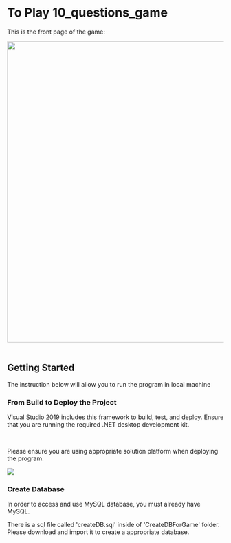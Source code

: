 <h1><b>To Play 10_questions_game</b></h1>

This is the front page of the game:

<img src="https://user-images.githubusercontent.com/70799519/103854118-0bca1480-50f3-11eb-8164-1f1e2a194e1c.png" width="700px">
<br/><br/>
<h2><b>Getting Started</h2></b>
The instruction below will allow you to run the program in local machine

<br/>
<h3><b>From Build to Deploy the Project</b></h3>
<p>Visual Studio 2019 includes this framework to build, test, and deploy. Ensure that you are running the required .NET desktop development kit.</p>

<br>
<p>Please ensure you are using appropriate solution platform when deploying the program.</p>
<img src=https://user-images.githubusercontent.com/70799519/103855137-59e01780-50f5-11eb-9b59-42af3b155d61.png>

<br/>
<h3><b>Create Database</b></h3>
<p>In order to access and use MySQL database, you must already have MySQL.</p>

There is a sql file called 'createDB.sql' inside of 'CreateDBForGame' folder.
Please download and import it to create a appropriate database.
